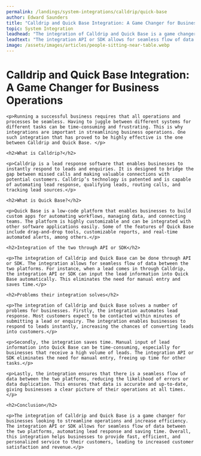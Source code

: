 ```yaml
---
permalink: /landings/system-integrations/calldrip/quick-base
author: Edward Saunders
title: "Calldrip and Quick Base Integration: A Game Changer for Business Operations"
topic: System Integration
leadhead: "The integration of Calldrip and Quick Base is a game changer for businesses looking to streamline operations and increase efficiency"
leadtext: "The integration API or SDK allows for seamless flow of data between the two platforms, automating lead response and saving time. Overall, this integration helps businesses to provide fast, efficient, and personalized service to their customers, leading to increased customer satisfaction and revenue."
image: /assets/images/articles/people-sitting-near-table.webp
---
```

<div class="arttext">	<h1>Calldrip and Quick Base Integration: A Game Changer for Business Operations</h1>

	<p>Running a successful business requires that all operations and processes be seamless. Having to juggle between different systems for different tasks can be time-consuming and frustrating. This is why integrations are important in streamlining business operations. One such integration that has proved to be highly effective is the one between Calldrip and Quick Base. </p>

	<h2>What is Calldrip?</h2>

	<p>Calldrip is a lead response software that enables businesses to instantly respond to leads and enquiries. It is designed to bridge the gap between missed calls and making valuable connections with potential customers. Calldrip’s technology is patented and is capable of automating lead response, qualifying leads, routing calls, and tracking lead sources.</p>

	<h2>What is Quick Base?</h2>

	<p>Quick Base is a low-code platform that enables businesses to build custom apps for automating workflows, managing data, and connecting teams. The platform is highly customizable and can be integrated with other software applications easily. Some of the features of Quick Base include drag-and-drop tools, customizable reports, and real-time automated alerts, among others.</p>

	<h2>Integration of the two through API or SDK</h2>

	<p>The integration of Calldrip and Quick Base can be done through API or SDK. The integration allows for seamless flow of data between the two platforms. For instance, when a lead comes in through Calldrip, the integration API or SDK can input the lead information into Quick Base automatically. This eliminates the need for manual entry and saves time.</p>

	<h2>Problems their integration solves</h2>

	<p>The integration of Calldrip and Quick Base solves a number of problems for businesses. Firstly, the integration automates lead response. Most customers expect to be contacted within minutes of submitting a lead or enquiry. The integration enables businesses to respond to leads instantly, increasing the chances of converting leads into customers.</p>

	<p>Secondly, the integration saves time. Manual input of lead information into Quick Base can be time-consuming, especially for businesses that receive a high volume of leads. The integration API or SDK eliminates the need for manual entry, freeing up time for other tasks.</p>

	<p>Lastly, the integration ensures that there is a seamless flow of data between the two platforms, reducing the likelihood of errors or data duplication. This ensures that data is accurate and up-to-date, giving businesses a clear picture of their operations at all times.</p>

	<h2>Conclusion</h2>

	<p>The integration of Calldrip and Quick Base is a game changer for businesses looking to streamline operations and increase efficiency. The integration API or SDK allows for seamless flow of data between the two platforms, automating lead response and saving time. Overall, this integration helps businesses to provide fast, efficient, and personalized service to their customers, leading to increased customer satisfaction and revenue.</p>
</div>